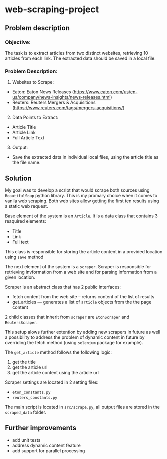 # web-scraping-project

## Problem description
### Objective:
The task is to extract articles from two distinct websites, retrieving 10 articles from each link. The extracted data should be saved in a local file.

### Problem Description:
1. Websites to Scrape:
* Eaton: Eaton News Releases (https://www.eaton.com/us/en-us/company/news-insights/news-releases.html)
* Reuters: Reuters Mergers & Acquisitions (https://www.reuters.com/tags/mergers-acquisitions/)

2. Data Points to Extract:
* Article Title
* Article Link
* Full Article Text

3. Output:
* Save the extracted data in individual local files, using the article title as the file name.

## Solution
My goal was to develop a script that would scrape both sources using `BeautifulSoup` python library. This is my promary choice when it comes to vanila web scraping. Both web sites allow getting the first ten results using a static web request.

Base element of the system is an `Article`. It is a data class that contains 3 reaquired elements:
* Title
* Link
* Full text

This class is responsible for storing the article content in a provided location using `save` method

The next element of the system is a `scraper`. Scraper is responsible for retrieving invformation from a web site and for parsing information from a given location.

Scraper is an abstract class that has 2 public interfaces:
* fetch content from the web site – returns content of the list of results
* get_articles — generates a list of `article` objects from the the page content

2 child classes that inherit from `scraper` are `EtonScraper` and `ReutersScraper`.

This setup alows further extention by adding new scrapers in future as well a possibility to address the problem of dynamic content in future by overriding the fetch method (using `selenium` package for example).

The `get_article` method follows the following logic:
1. get the title
2. get the article url
3. get the article content using the article url

Scraper settings are located in 2 setting files:
* `eton_constants.py`
* `reuters_constants.py`

The main script is located in `src/scrape.py`, all output files are stored in the `scraped_data` folder.

## Further improvements
* add unit tests
* address dynamic content feature
* add support for parallel processing